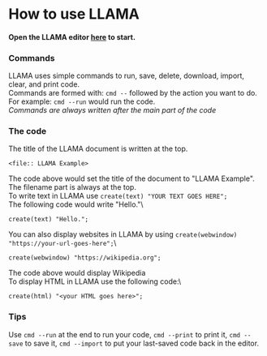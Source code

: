 # How to use LLAMA
#### Open the LLAMA editor [here](https://lb123658.github.io/code/) to start. 

### Commands
LLAMA uses simple commands to run, save, delete, download, import, clear, and print code.\
Commands are formed with: ```cmd --``` followed by the action you want to do.\
For example: ```cmd --run``` would run the code.\
*Commands are always written after the main part of the code*

### The code
The title of the LLAMA document is written at the top.
```
<file:: LLAMA Example>
```
The code above would set the title of the document to "LLAMA Example".\
The filename part is always at the top.\
To write text in LLAMA use ```create(text) "YOUR TEXT GOES HERE";```\
The following code would write "Hello."\
```
create(text) "Hello.";
```
You can also display websites in LLAMA by using ```create(webwindow) "https://your-url-goes-here";```\
```
create(webwindow) "https://wikipedia.org";
```
The code above would display Wikipedia\
To display HTML in LLAMA use the following code:\
```
create(html) "<your HTML goes here>";
```

### Tips
Use ```cmd --run``` at the end to run your code, ```cmd --print``` to print it, ```cmd --save``` to save it, ```cmd --import``` to put your last-saved code back in the editor. 

